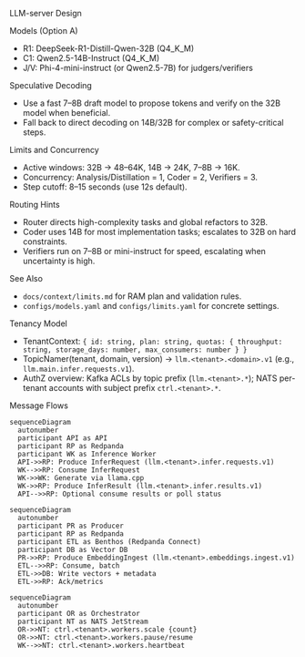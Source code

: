 LLM-server Design

Models (Option A)
- R1: DeepSeek-R1-Distill-Qwen-32B (Q4_K_M)
- C1: Qwen2.5-14B-Instruct (Q4_K_M)
- J/V: Phi-4-mini-instruct (or Qwen2.5-7B) for judgers/verifiers

Speculative Decoding
- Use a fast 7–8B draft model to propose tokens and verify on the 32B model when beneficial.
- Fall back to direct decoding on 14B/32B for complex or safety-critical steps.

Limits and Concurrency
- Active windows: 32B → 48–64K, 14B → 24K, 7–8B → 16K.
- Concurrency: Analysis/Distillation = 1, Coder = 2, Verifiers = 3.
- Step cutoff: 8–15 seconds (use 12s default).

Routing Hints
- Router directs high-complexity tasks and global refactors to 32B.
- Coder uses 14B for most implementation tasks; escalates to 32B on hard constraints.
- Verifiers run on 7–8B or mini-instruct for speed, escalating when uncertainty is high.

See Also
- `docs/context/limits.md` for RAM plan and validation rules.
- `configs/models.yaml` and `configs/limits.yaml` for concrete settings.

Tenancy Model
- TenantContext: `{ id: string, plan: string, quotas: { throughput: string, storage_days: number, max_consumers: number } }`
- TopicNamer(tenant, domain, version) → `llm.<tenant>.<domain>.v1` (e.g., `llm.main.infer.requests.v1`).
- AuthZ overview: Kafka ACLs by topic prefix (`llm.<tenant>.*`); NATS per-tenant accounts with subject prefix `ctrl.<tenant>.*`.

Message Flows
```mermaid
sequenceDiagram
  autonumber
  participant API as API
  participant RP as Redpanda
  participant WK as Inference Worker
  API->>RP: Produce InferRequest (llm.<tenant>.infer.requests.v1)
  WK-->>RP: Consume InferRequest
  WK->>WK: Generate via llama.cpp
  WK->>RP: Produce InferResult (llm.<tenant>.infer.results.v1)
  API-->>RP: Optional consume results or poll status
```

```mermaid
sequenceDiagram
  autonumber
  participant PR as Producer
  participant RP as Redpanda
  participant ETL as Benthos (Redpanda Connect)
  participant DB as Vector DB
  PR->>RP: Produce EmbeddingIngest (llm.<tenant>.embeddings.ingest.v1)
  ETL-->>RP: Consume, batch
  ETL->>DB: Write vectors + metadata
  ETL->>RP: Ack/metrics
```

```mermaid
sequenceDiagram
  autonumber
  participant OR as Orchestrator
  participant NT as NATS JetStream
  OR->>NT: ctrl.<tenant>.workers.scale {count}
  OR->>NT: ctrl.<tenant>.workers.pause/resume
  WK-->>NT: ctrl.<tenant>.workers.heartbeat
```
